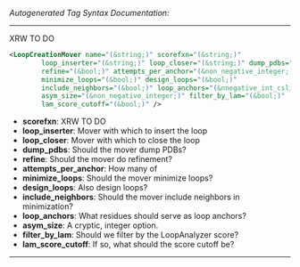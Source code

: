 _Autogenerated Tag Syntax Documentation:_

---
XRW TO DO

```xml
<LoopCreationMover name="(&string;)" scorefxn="(&string;)"
        loop_inserter="(&string;)" loop_closer="(&string;)" dump_pdbs="(&bool;)"
        refine="(&bool;)" attempts_per_anchor="(&non_negative_integer;)"
        minimize_loops="(&bool;)" design_loops="(&bool;)"
        include_neighbors="(&bool;)" loop_anchors="(&nnegative_int_cslist;)"
        asym_size="(&non_negative_integer;)" filter_by_lam="(&bool;)"
        lam_score_cutoff="(&bool;)" />
```

-   **scorefxn**: XRW TO DO
-   **loop_inserter**: Mover with which to insert the loop
-   **loop_closer**: Mover with which to close the loop
-   **dump_pdbs**: Should the mover dump PDBs?
-   **refine**: Should the mover do refinement?
-   **attempts_per_anchor**: How many of
-   **minimize_loops**: Should the mover minimize loops?
-   **design_loops**: Also design loops?
-   **include_neighbors**: Should the mover include neighbors in minimization?
-   **loop_anchors**: What residues should serve as loop anchors?
-   **asym_size**: A cryptic, integer option.
-   **filter_by_lam**: Should we filter by the LoopAnalyzer score?
-   **lam_score_cutoff**: If so, what should the score cutoff be?

---

